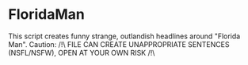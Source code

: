 # FloridaMan
This script creates funny strange, outlandish headlines around "Florida Man". 
Caution:  /!\ FILE CAN CREATE UNAPPROPRIATE SENTENCES (NSFL/NSFW), OPEN AT YOUR OWN RISK  /!\ 

